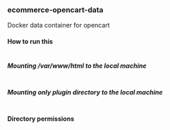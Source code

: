 ### ecommerce-opencart-data
Docker data container for opencart

#### How to run this

```bash  


```

##### Mounting /var/www/html to the local machine

```bash


```

##### Mounting only plugin directory to the local machine

```bash


```


#### Directory permissions

